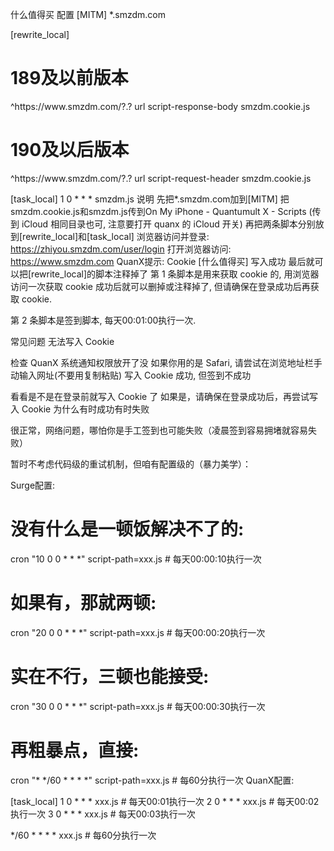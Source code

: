 什么值得买
配置
[MITM]
*.smzdm.com

[rewrite_local]
# 189及以前版本
^https:\/\/www\.smzdm\.com\/?.? url script-response-body smzdm.cookie.js
# 190及以后版本
^https:\/\/www\.smzdm\.com\/?.? url script-request-header smzdm.cookie.js

[task_local]
1 0 * * * smzdm.js
说明
先把*.smzdm.com加到[MITM]
把smzdm.cookie.js和smzdm.js传到On My iPhone - Quantumult X - Scripts (传到 iCloud 相同目录也可, 注意要打开 quanx 的 iCloud 开关)
再把两条脚本分别放到[rewrite_local]和[task_local]
浏览器访问并登录: https://zhiyou.smzdm.com/user/login
打开浏览器访问: https://www.smzdm.com
QuanX提示: Cookie [什么值得买] 写入成功
最后就可以把[rewrite_local]的脚本注释掉了
第 1 条脚本是用来获取 cookie 的, 用浏览器访问一次获取 cookie 成功后就可以删掉或注释掉了, 但请确保在登录成功后再获取 cookie.

第 2 条脚本是签到脚本, 每天00:01:00执行一次.

常见问题
无法写入 Cookie

检查 QuanX 系统通知权限放开了没
如果你用的是 Safari, 请尝试在浏览地址栏手动输入网址(不要用复制粘贴)
写入 Cookie 成功, 但签到不成功

看看是不是在登录前就写入 Cookie 了
如果是，请确保在登录成功后，再尝试写入 Cookie
为什么有时成功有时失败

很正常，网络问题，哪怕你是手工签到也可能失败（凌晨签到容易拥堵就容易失败）

暂时不考虑代码级的重试机制，但咱有配置级的（暴力美学）：

Surge配置:

# 没有什么是一顿饭解决不了的:
cron "10 0 0 * * *" script-path=xxx.js # 每天00:00:10执行一次
# 如果有，那就两顿:
cron "20 0 0 * * *" script-path=xxx.js # 每天00:00:20执行一次
# 实在不行，三顿也能接受:
cron "30 0 0 * * *" script-path=xxx.js # 每天00:00:30执行一次

# 再粗暴点，直接:
cron "* */60 * * * *" script-path=xxx.js # 每60分执行一次
QuanX配置:

[task_local]
1 0 * * * xxx.js # 每天00:01执行一次
2 0 * * * xxx.js # 每天00:02执行一次
3 0 * * * xxx.js # 每天00:03执行一次

*/60 * * * * xxx.js # 每60分执行一次
